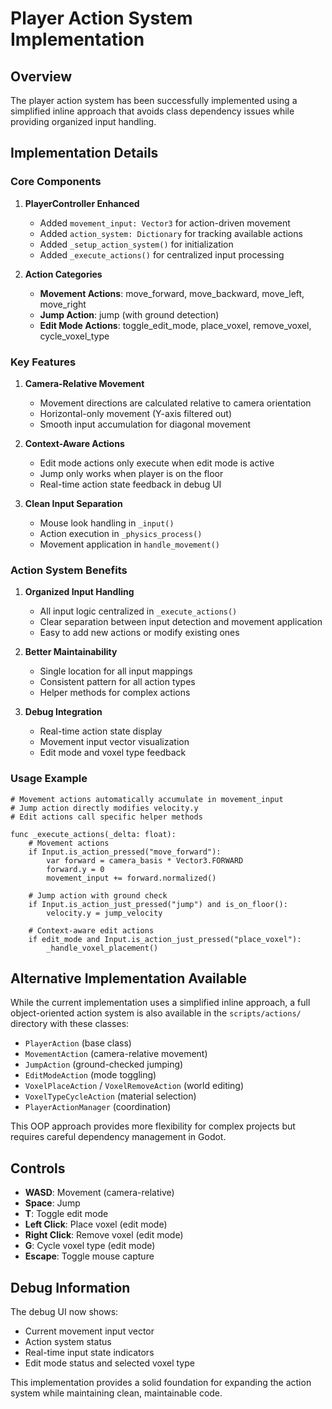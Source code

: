 # Player Action System Implementation

## Overview
The player action system has been successfully implemented using a simplified inline approach that avoids class dependency issues while providing organized input handling.

## Implementation Details

### Core Components

1. **PlayerController Enhanced**
   - Added `movement_input: Vector3` for action-driven movement
   - Added `action_system: Dictionary` for tracking available actions
   - Added `_setup_action_system()` for initialization
   - Added `_execute_actions()` for centralized input processing

2. **Action Categories**
   - **Movement Actions**: move_forward, move_backward, move_left, move_right
   - **Jump Action**: jump (with ground detection)
   - **Edit Mode Actions**: toggle_edit_mode, place_voxel, remove_voxel, cycle_voxel_type

### Key Features

1. **Camera-Relative Movement**
   - Movement directions are calculated relative to camera orientation
   - Horizontal-only movement (Y-axis filtered out)
   - Smooth input accumulation for diagonal movement

2. **Context-Aware Actions**
   - Edit mode actions only execute when edit mode is active
   - Jump only works when player is on the floor
   - Real-time action state feedback in debug UI

3. **Clean Input Separation**
   - Mouse look handling in `_input()`
   - Action execution in `_physics_process()`
   - Movement application in `handle_movement()`

### Action System Benefits

1. **Organized Input Handling**
   - All input logic centralized in `_execute_actions()`
   - Clear separation between input detection and movement application
   - Easy to add new actions or modify existing ones

2. **Better Maintainability**
   - Single location for all input mappings
   - Consistent pattern for all action types
   - Helper methods for complex actions

3. **Debug Integration**
   - Real-time action state display
   - Movement input vector visualization
   - Edit mode and voxel type feedback

### Usage Example

```gdscript
# Movement actions automatically accumulate in movement_input
# Jump action directly modifies velocity.y
# Edit actions call specific helper methods

func _execute_actions(_delta: float):
    # Movement actions
    if Input.is_action_pressed("move_forward"):
        var forward = camera_basis * Vector3.FORWARD
        forward.y = 0
        movement_input += forward.normalized()
    
    # Jump action with ground check
    if Input.is_action_just_pressed("jump") and is_on_floor():
        velocity.y = jump_velocity
    
    # Context-aware edit actions
    if edit_mode and Input.is_action_just_pressed("place_voxel"):
        _handle_voxel_placement()
```

## Alternative Implementation Available

While the current implementation uses a simplified inline approach, a full object-oriented action system is also available in the `scripts/actions/` directory with these classes:

- `PlayerAction` (base class)
- `MovementAction` (camera-relative movement)
- `JumpAction` (ground-checked jumping)
- `EditModeAction` (mode toggling)
- `VoxelPlaceAction` / `VoxelRemoveAction` (world editing)
- `VoxelTypeCycleAction` (material selection)
- `PlayerActionManager` (coordination)

This OOP approach provides more flexibility for complex projects but requires careful dependency management in Godot.

## Controls

- **WASD**: Movement (camera-relative)
- **Space**: Jump
- **T**: Toggle edit mode
- **Left Click**: Place voxel (edit mode)
- **Right Click**: Remove voxel (edit mode)
- **G**: Cycle voxel type (edit mode)
- **Escape**: Toggle mouse capture

## Debug Information

The debug UI now shows:
- Current movement input vector
- Action system status
- Real-time input state indicators
- Edit mode status and selected voxel type

This implementation provides a solid foundation for expanding the action system while maintaining clean, maintainable code.
